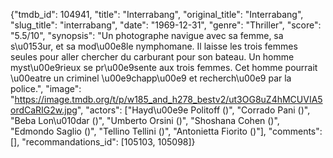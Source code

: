 {"tmdb_id": 104941, "title": "Interrabang", "original_title": "Interrabang", "slug_title": "interrabang", "date": "1969-12-31", "genre": "Thriller", "score": "5.5/10", "synopsis": "Un photographe navigue avec sa femme, sa s\u0153ur, et sa mod\u00e8le nymphomane. Il laisse les trois femmes seules pour aller chercher du carburant pour son bateau. Un homme myst\u00e9rieux se pr\u00e9sente aux trois femmes. Cet homme pourrait \u00eatre un criminel \u00e9chapp\u00e9 et recherch\u00e9 par la police.", "image": "https://image.tmdb.org/t/p/w185_and_h278_bestv2/ut3OG8uZ4hMCUVIA5ordCaRIG2w.jpg", "actors": ["Hayd\u00e9e Politoff ()", "Corrado Pani ()", "Beba Lon\u010dar ()", "Umberto Orsini ()", "Shoshana Cohen ()", "Edmondo Saglio ()", "Tellino Tellini ()", "Antonietta Fiorito ()"], "comments": [], "recommandations_id": [105103, 105098]}